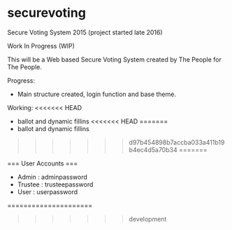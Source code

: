 # securevoting
Secure Voting System 2015 (project started late 2016)

Work In Progress (WIP)

This will be a Web based Secure Voting System created by The People for The People.

Progress:
* Main structure created, login function and base theme.

Working:
<<<<<<< HEAD
* ballot and dynamic fillins
<<<<<<< HEAD
=======
* ballot and dynamic fillins 
>>>>>>> d97b454898b7accba033a411b19b4ec4d5a70b34
=======

=== User Accounts ===

* Admin : adminpassword
* Trustee : trusteepassword
* User : userpassword

=====================

>>>>>>> development
